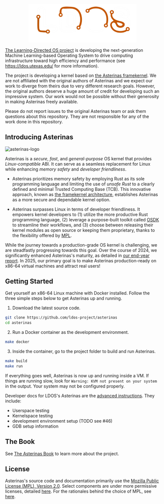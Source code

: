 <div style="text-align: center;">
<img src="docs/src/images/ldos_logo.webp" alt="asterinas-logo" width="350">
</div>

[The Learning-Directed OS project](https://ldos.utexas.edu/) is developing the next-generation Machine Learning-based
Operating System to drive computing infrastructure toward high efficiency and performance (see https://ldos.utexas.edu/
for more information). 

The project is developing a kernel based on [the Asterinas framekernel](https://asterinas.github.io). We are not
affiliated with the original authors of Asterinas and we expect our work to diverge from theirs due to very different
research goals. However, the original authors deserve a huge amount of credit for developing such an impressive system.
Our work would not be possible without their generosity in making Asterinas freely available.

Please do not report issues to the original Asterinas team or ask them questions about this repository. They are not
responsible for any of the work done in this repository.

## Introducing Asterinas

<img src="docs/src/images/logo_en.svg" alt="asterinas-logo" width="350">

Asterinas is a _secure_, _fast_, and _general-purpose_ OS kernel
that provides _Linux-compatible_ ABI.
It can serve as a seamless replacement for Linux
while enhancing _memory safety_ and _developer friendliness_.

* Asterinas prioritizes memory safety
by employing Rust as its sole programming language
and limiting the use of _unsafe Rust_
to a clearly defined and minimal Trusted Computing Base (TCB).
This innovative approach,
known as [the framekernel architecture](https://asterinas.github.io/book/kernel/the-framekernel-architecture.html),
establishes Asterinas as a more secure and dependable kernel option.

* Asterinas surpasses Linux in terms of developer friendliness.
It empowers kernel developers to
(1) utilize the more productive Rust programming language,
(2) leverage a purpose-built toolkit called [OSDK](https://asterinas.github.io/book/osdk/guide/index.html) to streamline their workflows,
and (3) choose between releasing their kernel modules as open source
or keeping them proprietary,
thanks to the flexibility offered by [MPL](#License).

While the journey towards a production-grade OS kernel is challenging,
we are steadfastly progressing towards this goal.
Over the course of 2024,
we significantly enhanced Asterinas's maturity,
as detailed in [our end-year report](https://asterinas.github.io/2025/01/20/asterinas-in-2024.html).
In 2025, our primary goal is to make Asterinas production-ready on x86-64 virtual machines
and attract real users!

## Getting Started

Get yourself an x86-64 Linux machine with Docker installed.
Follow the three simple steps below to get Asterinas up and running.

1. Download the latest source code.

```bash
git clone https://github.com/ldos-project/asterinas
cd asterinas
```

2. Run a Docker container as the development environment.

```bash
make docker
```

3. Inside the container, go to the project folder to build and run Asterinas.

```bash
make build
make run
```

If everything goes well, Asterinas is now up and running inside a VM. If things are running slow,
look for `Warning: KVM not present on your system` in the output. Your system may not be configured
properly.

Developer docs for LDOS's Asterinas are the [advanced instructions](docs/src/kernel/advanced-instructions.md). They include:
- Userspace testing
- Kernelspace testing
- development environment setup (TODO see #46)
- GDB setup information

## The Book

See [The Asterinas Book](https://asterinas.github.io/book/) to learn more about the project.

## License

Asterinas's source code and documentation primarily use the 
[Mozilla Public License (MPL), Version 2.0](https://github.com/ldos-project/asterinas/blob/main/LICENSE-MPL).
Select components are under more permissive licenses,
detailed [here](https://github.com/ldos-project/asterinas/blob/main/.licenserc.yaml). For the rationales behind the choice of MPL, see [here](https://asterinas.github.io/book/index.html#licensing).
